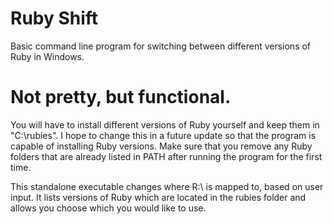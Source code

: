 # Ruby Shift
Basic command line program for switching between different versions of Ruby in Windows.




# Not pretty, but functional. 


You will have to install different versions of Ruby yourself and keep them in "C:\rubies". I hope to change this in a future update so that the program is capable of installing Ruby versions. Make sure that you remove any Ruby folders that are already listed in PATH after running the program for the first time.


This standalone executable changes where R:\ is mapped to, based on user input. It lists versions of Ruby which are located in the rubies folder and allows you choose which you would like to use.
